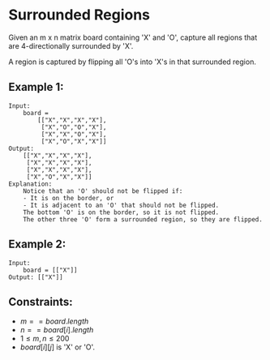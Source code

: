 # Surrounded Regions

Given an m x n matrix board containing 'X' and 'O', capture all regions that  
are 4-directionally surrounded by 'X'.

A region is captured by flipping all 'O's into 'X's in that surrounded region.

 

## Example 1:

    Input: 
        board = 
            [["X","X","X","X"],
             ["X","O","O","X"],
             ["X","X","O","X"],
             ["X","O","X","X"]]
    Output: 
        [["X","X","X","X"],
         ["X","X","X","X"],
         ["X","X","X","X"],
         ["X","O","X","X"]]
    Explanation: 
        Notice that an 'O' should not be flipped if:
        - It is on the border, or
        - It is adjacent to an 'O' that should not be flipped.
        The bottom 'O' is on the border, so it is not flipped.
        The other three 'O' form a surrounded region, so they are flipped.

## Example 2:

    Input: 
        board = [["X"]]
    Output: [["X"]]

 

## Constraints:

* $m == board.length$
* $n == board[i].length$
* $1 \le m, n \le 200$
* $board[i][j]$ is 'X' or 'O'.

